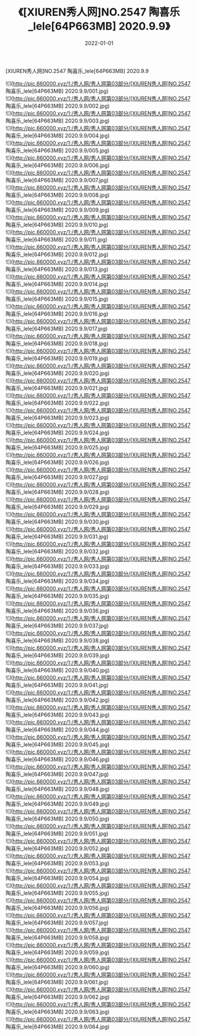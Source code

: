 ﻿---
layout: post
title:  《[XIUREN秀人网]NO.2547 陶喜乐_lele[64P663MB] 2020.9.9》
date:   2022-01-01
img: http://pic.660000.xyz/1:/秀人网/秀人网第03部分/[XIUREN秀人网]NO.2547 陶喜乐_lele[64P663MB] 2020.9.9/000.jpg
categories: [美女, 清纯, 唯美]
---

[XIUREN秀人网]NO.2547 陶喜乐_lele[64P663MB] 2020.9.9

 ![](http://pic.660000.xyz/1:/秀人网/秀人网第03部分/[XIUREN秀人网]NO.2547 陶喜乐_lele[64P663MB] 2020.9.9/001.jpg) <br>![](http://pic.660000.xyz/1:/秀人网/秀人网第03部分/[XIUREN秀人网]NO.2547 陶喜乐_lele[64P663MB] 2020.9.9/002.jpg) <br>![](http://pic.660000.xyz/1:/秀人网/秀人网第03部分/[XIUREN秀人网]NO.2547 陶喜乐_lele[64P663MB] 2020.9.9/003.jpg) <br>![](http://pic.660000.xyz/1:/秀人网/秀人网第03部分/[XIUREN秀人网]NO.2547 陶喜乐_lele[64P663MB] 2020.9.9/004.jpg) <br>![](http://pic.660000.xyz/1:/秀人网/秀人网第03部分/[XIUREN秀人网]NO.2547 陶喜乐_lele[64P663MB] 2020.9.9/005.jpg) <br>![](http://pic.660000.xyz/1:/秀人网/秀人网第03部分/[XIUREN秀人网]NO.2547 陶喜乐_lele[64P663MB] 2020.9.9/006.jpg) <br>![](http://pic.660000.xyz/1:/秀人网/秀人网第03部分/[XIUREN秀人网]NO.2547 陶喜乐_lele[64P663MB] 2020.9.9/007.jpg) <br>![](http://pic.660000.xyz/1:/秀人网/秀人网第03部分/[XIUREN秀人网]NO.2547 陶喜乐_lele[64P663MB] 2020.9.9/008.jpg) <br>![](http://pic.660000.xyz/1:/秀人网/秀人网第03部分/[XIUREN秀人网]NO.2547 陶喜乐_lele[64P663MB] 2020.9.9/009.jpg) <br>![](http://pic.660000.xyz/1:/秀人网/秀人网第03部分/[XIUREN秀人网]NO.2547 陶喜乐_lele[64P663MB] 2020.9.9/010.jpg) <br>![](http://pic.660000.xyz/1:/秀人网/秀人网第03部分/[XIUREN秀人网]NO.2547 陶喜乐_lele[64P663MB] 2020.9.9/011.jpg) <br>![](http://pic.660000.xyz/1:/秀人网/秀人网第03部分/[XIUREN秀人网]NO.2547 陶喜乐_lele[64P663MB] 2020.9.9/012.jpg) <br>![](http://pic.660000.xyz/1:/秀人网/秀人网第03部分/[XIUREN秀人网]NO.2547 陶喜乐_lele[64P663MB] 2020.9.9/013.jpg) <br>![](http://pic.660000.xyz/1:/秀人网/秀人网第03部分/[XIUREN秀人网]NO.2547 陶喜乐_lele[64P663MB] 2020.9.9/014.jpg) <br>![](http://pic.660000.xyz/1:/秀人网/秀人网第03部分/[XIUREN秀人网]NO.2547 陶喜乐_lele[64P663MB] 2020.9.9/015.jpg) <br>![](http://pic.660000.xyz/1:/秀人网/秀人网第03部分/[XIUREN秀人网]NO.2547 陶喜乐_lele[64P663MB] 2020.9.9/016.jpg) <br>![](http://pic.660000.xyz/1:/秀人网/秀人网第03部分/[XIUREN秀人网]NO.2547 陶喜乐_lele[64P663MB] 2020.9.9/017.jpg) <br>![](http://pic.660000.xyz/1:/秀人网/秀人网第03部分/[XIUREN秀人网]NO.2547 陶喜乐_lele[64P663MB] 2020.9.9/018.jpg) <br>![](http://pic.660000.xyz/1:/秀人网/秀人网第03部分/[XIUREN秀人网]NO.2547 陶喜乐_lele[64P663MB] 2020.9.9/019.jpg) <br>![](http://pic.660000.xyz/1:/秀人网/秀人网第03部分/[XIUREN秀人网]NO.2547 陶喜乐_lele[64P663MB] 2020.9.9/020.jpg) <br>![](http://pic.660000.xyz/1:/秀人网/秀人网第03部分/[XIUREN秀人网]NO.2547 陶喜乐_lele[64P663MB] 2020.9.9/021.jpg) <br>![](http://pic.660000.xyz/1:/秀人网/秀人网第03部分/[XIUREN秀人网]NO.2547 陶喜乐_lele[64P663MB] 2020.9.9/022.jpg) <br>![](http://pic.660000.xyz/1:/秀人网/秀人网第03部分/[XIUREN秀人网]NO.2547 陶喜乐_lele[64P663MB] 2020.9.9/023.jpg) <br>![](http://pic.660000.xyz/1:/秀人网/秀人网第03部分/[XIUREN秀人网]NO.2547 陶喜乐_lele[64P663MB] 2020.9.9/024.jpg) <br>![](http://pic.660000.xyz/1:/秀人网/秀人网第03部分/[XIUREN秀人网]NO.2547 陶喜乐_lele[64P663MB] 2020.9.9/025.jpg) <br>![](http://pic.660000.xyz/1:/秀人网/秀人网第03部分/[XIUREN秀人网]NO.2547 陶喜乐_lele[64P663MB] 2020.9.9/026.jpg) <br>![](http://pic.660000.xyz/1:/秀人网/秀人网第03部分/[XIUREN秀人网]NO.2547 陶喜乐_lele[64P663MB] 2020.9.9/027.jpg) <br>![](http://pic.660000.xyz/1:/秀人网/秀人网第03部分/[XIUREN秀人网]NO.2547 陶喜乐_lele[64P663MB] 2020.9.9/028.jpg) <br>![](http://pic.660000.xyz/1:/秀人网/秀人网第03部分/[XIUREN秀人网]NO.2547 陶喜乐_lele[64P663MB] 2020.9.9/029.jpg) <br>![](http://pic.660000.xyz/1:/秀人网/秀人网第03部分/[XIUREN秀人网]NO.2547 陶喜乐_lele[64P663MB] 2020.9.9/030.jpg) <br>![](http://pic.660000.xyz/1:/秀人网/秀人网第03部分/[XIUREN秀人网]NO.2547 陶喜乐_lele[64P663MB] 2020.9.9/031.jpg) <br>![](http://pic.660000.xyz/1:/秀人网/秀人网第03部分/[XIUREN秀人网]NO.2547 陶喜乐_lele[64P663MB] 2020.9.9/032.jpg) <br>![](http://pic.660000.xyz/1:/秀人网/秀人网第03部分/[XIUREN秀人网]NO.2547 陶喜乐_lele[64P663MB] 2020.9.9/033.jpg) <br>![](http://pic.660000.xyz/1:/秀人网/秀人网第03部分/[XIUREN秀人网]NO.2547 陶喜乐_lele[64P663MB] 2020.9.9/034.jpg) <br>![](http://pic.660000.xyz/1:/秀人网/秀人网第03部分/[XIUREN秀人网]NO.2547 陶喜乐_lele[64P663MB] 2020.9.9/035.jpg) <br>![](http://pic.660000.xyz/1:/秀人网/秀人网第03部分/[XIUREN秀人网]NO.2547 陶喜乐_lele[64P663MB] 2020.9.9/036.jpg) <br>![](http://pic.660000.xyz/1:/秀人网/秀人网第03部分/[XIUREN秀人网]NO.2547 陶喜乐_lele[64P663MB] 2020.9.9/037.jpg) <br>![](http://pic.660000.xyz/1:/秀人网/秀人网第03部分/[XIUREN秀人网]NO.2547 陶喜乐_lele[64P663MB] 2020.9.9/038.jpg) <br>![](http://pic.660000.xyz/1:/秀人网/秀人网第03部分/[XIUREN秀人网]NO.2547 陶喜乐_lele[64P663MB] 2020.9.9/039.jpg) <br>![](http://pic.660000.xyz/1:/秀人网/秀人网第03部分/[XIUREN秀人网]NO.2547 陶喜乐_lele[64P663MB] 2020.9.9/040.jpg) <br>![](http://pic.660000.xyz/1:/秀人网/秀人网第03部分/[XIUREN秀人网]NO.2547 陶喜乐_lele[64P663MB] 2020.9.9/041.jpg) <br>![](http://pic.660000.xyz/1:/秀人网/秀人网第03部分/[XIUREN秀人网]NO.2547 陶喜乐_lele[64P663MB] 2020.9.9/042.jpg) <br>![](http://pic.660000.xyz/1:/秀人网/秀人网第03部分/[XIUREN秀人网]NO.2547 陶喜乐_lele[64P663MB] 2020.9.9/043.jpg) <br>![](http://pic.660000.xyz/1:/秀人网/秀人网第03部分/[XIUREN秀人网]NO.2547 陶喜乐_lele[64P663MB] 2020.9.9/044.jpg) <br>![](http://pic.660000.xyz/1:/秀人网/秀人网第03部分/[XIUREN秀人网]NO.2547 陶喜乐_lele[64P663MB] 2020.9.9/045.jpg) <br>![](http://pic.660000.xyz/1:/秀人网/秀人网第03部分/[XIUREN秀人网]NO.2547 陶喜乐_lele[64P663MB] 2020.9.9/046.jpg) <br>![](http://pic.660000.xyz/1:/秀人网/秀人网第03部分/[XIUREN秀人网]NO.2547 陶喜乐_lele[64P663MB] 2020.9.9/047.jpg) <br>![](http://pic.660000.xyz/1:/秀人网/秀人网第03部分/[XIUREN秀人网]NO.2547 陶喜乐_lele[64P663MB] 2020.9.9/048.jpg) <br>![](http://pic.660000.xyz/1:/秀人网/秀人网第03部分/[XIUREN秀人网]NO.2547 陶喜乐_lele[64P663MB] 2020.9.9/049.jpg) <br>![](http://pic.660000.xyz/1:/秀人网/秀人网第03部分/[XIUREN秀人网]NO.2547 陶喜乐_lele[64P663MB] 2020.9.9/050.jpg) <br>![](http://pic.660000.xyz/1:/秀人网/秀人网第03部分/[XIUREN秀人网]NO.2547 陶喜乐_lele[64P663MB] 2020.9.9/051.jpg) <br>![](http://pic.660000.xyz/1:/秀人网/秀人网第03部分/[XIUREN秀人网]NO.2547 陶喜乐_lele[64P663MB] 2020.9.9/052.jpg) <br>![](http://pic.660000.xyz/1:/秀人网/秀人网第03部分/[XIUREN秀人网]NO.2547 陶喜乐_lele[64P663MB] 2020.9.9/053.jpg) <br>![](http://pic.660000.xyz/1:/秀人网/秀人网第03部分/[XIUREN秀人网]NO.2547 陶喜乐_lele[64P663MB] 2020.9.9/054.jpg) <br>![](http://pic.660000.xyz/1:/秀人网/秀人网第03部分/[XIUREN秀人网]NO.2547 陶喜乐_lele[64P663MB] 2020.9.9/055.jpg) <br>![](http://pic.660000.xyz/1:/秀人网/秀人网第03部分/[XIUREN秀人网]NO.2547 陶喜乐_lele[64P663MB] 2020.9.9/056.jpg) <br>![](http://pic.660000.xyz/1:/秀人网/秀人网第03部分/[XIUREN秀人网]NO.2547 陶喜乐_lele[64P663MB] 2020.9.9/057.jpg) <br>![](http://pic.660000.xyz/1:/秀人网/秀人网第03部分/[XIUREN秀人网]NO.2547 陶喜乐_lele[64P663MB] 2020.9.9/058.jpg) <br>![](http://pic.660000.xyz/1:/秀人网/秀人网第03部分/[XIUREN秀人网]NO.2547 陶喜乐_lele[64P663MB] 2020.9.9/059.jpg) <br>![](http://pic.660000.xyz/1:/秀人网/秀人网第03部分/[XIUREN秀人网]NO.2547 陶喜乐_lele[64P663MB] 2020.9.9/060.jpg) <br>![](http://pic.660000.xyz/1:/秀人网/秀人网第03部分/[XIUREN秀人网]NO.2547 陶喜乐_lele[64P663MB] 2020.9.9/061.jpg) <br>![](http://pic.660000.xyz/1:/秀人网/秀人网第03部分/[XIUREN秀人网]NO.2547 陶喜乐_lele[64P663MB] 2020.9.9/062.jpg) <br>![](http://pic.660000.xyz/1:/秀人网/秀人网第03部分/[XIUREN秀人网]NO.2547 陶喜乐_lele[64P663MB] 2020.9.9/063.jpg) <br>![](http://pic.660000.xyz/1:/秀人网/秀人网第03部分/[XIUREN秀人网]NO.2547 陶喜乐_lele[64P663MB] 2020.9.9/064.jpg) <br>